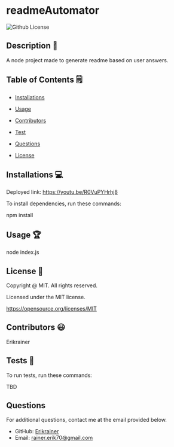 # readmeAutomator
  ![Github License](https://img.shields.io/badge/License-MIT-yellow.svg)


## Description 📝

A node project made to generate readme based on user answers.

## Table of Contents 🗒

* [Installations](#installations-💻)

* [Usage](#usage-🏆)

* [Contributors](#contributors-😃)

* [Test](#tests-🧪)

* [Questions](#questions)

* [License](#license-📛)

## Installations  💻

Deployed link: https://youtu.be/R0VuPYHrhj8 

To install dependencies, run these commands:

npm install

## Usage 🏆

node index.js

## License 📛 

  Copyright @ MIT. All rights reserved.

  Licensed under the MIT license.

  https://opensource.org/licenses/MIT

## Contributors 😃

Erikrainer

## Tests 🧪

To run tests, run these commands:


TBD


## Questions

For additional questions, contact me at the email provided below. 

- GitHub: [Erikrainer](https://github.com/Erikrainer/)
- Email:  rainer.erik70@gmail.com

